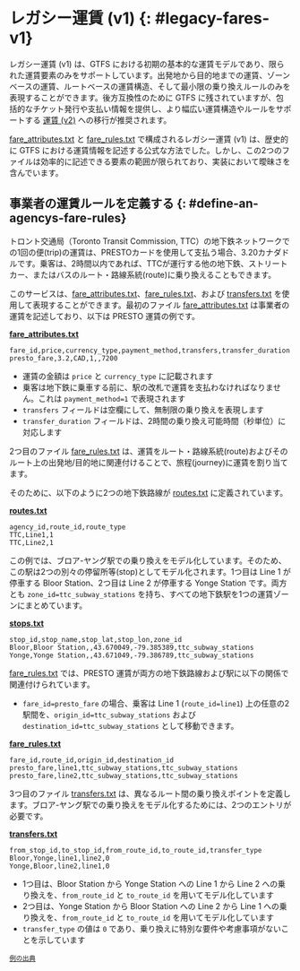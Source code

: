 # レガシー運賃 (v1) {: #legacy-fares-v1}


レガシー運賃 (v1) は、GTFS における初期の基本的な運賃モデルであり、限られた運賃要素のみをサポートしています。出発地から目的地までの運賃、ゾーンベースの運賃、ルートベースの運賃構造、そして最小限の乗り換えルールのみを表現することができます。後方互換性のために GTFS に残されていますが、包括的なチケット発行や支払い情報を提供し、より幅広い運賃構造やルールをサポートする [運賃 (v2)](../../examples/fares-v2/) への移行が推奨されます。

[fare_attributes.txt](../../reference/#fare_attributestxt) と [fare_rules.txt](../../reference/#fare_rulestxt) で構成されるレガシー運賃 (v1) は、歴史的に GTFS における運賃情報を記述する公式な方法でした。しかし、この2つのファイルは効率的に記述できる要素の範囲が限られており、実装において曖昧さを含んでいます。

## 事業者の運賃ルールを定義する {: #define-an-agencys-fare-rules}


トロント交通局（Toronto Transit Commission, TTC）の地下鉄ネットワークでの1回の便(trip)の運賃は、PRESTOカードを使用して支払う場合、3.20カナダドルです。乗客は、2時間以内であれば、TTCが運行する他の地下鉄、ストリートカー、またはバスのルート・路線系統(route)に乗り換えることもできます。

このサービスは、[fare_attributes.txt](../../reference/#fare_attributestxt)、[fare_rules.txt](../../reference/#fare_rulestxt)、および [transfers.txt](../../reference/#transferstxt) を使用して表現することができます。最初のファイル [fare_attributes.txt](../../reference/#fare_attributestxt) は事業者の運賃を記述しており、以下は PRESTO 運賃の例です。

[**fare_attributes.txt**](../../reference/#fare_attributestxt)

```
fare_id,price,currency_type,payment_method,transfers,transfer_duration
presto_fare,3.2,CAD,1,,7200
```

- 運賃の金額は `price` と `currency_type` に記載されます
- 乗客は地下鉄に乗車する前に、駅の改札で運賃を支払わなければなりません。これは `payment_method=1` で表現されます
- `transfers` フィールドは空欄にして、無制限の乗り換えを表現します
- `transfer_duration` フィールドは、2時間の乗り換え可能時間（秒単位）に対応します

2つ目のファイル [fare_rules.txt](../../reference/#fare_rulestxt) は、運賃をルート・路線系統(route)およびそのルート上の出発地/目的地に関連付けることで、旅程(journey)に運賃を割り当てます。  

そのために、以下のように2つの地下鉄路線が [routes.txt](../../reference/#routestxt) に定義されています。

[**routes.txt**](../../reference/#routestxt)

```
agency_id,route_id,route_type
TTC,Line1,1
TTC,Line2,1
```

この例では、ブロア-ヤング駅での乗り換えをモデル化しています。そのため、この駅は2つの別々の停留所等(stop)としてモデル化されます。1つ目は Line 1 が停車する Bloor Station、2つ目は Line 2 が停車する Yonge Station です。両方とも `zone_id=ttc_subway_stations` を持ち、すべての地下鉄駅を1つの運賃ゾーンにまとめています。  

[**stops.txt**](../../reference/#stopstxt)

```
stop_id,stop_name,stop_lat,stop_lon,zone_id
Bloor,Bloor Station,,43.670049,-79.385389,ttc_subway_stations
Yonge,Yonge Station,,43.671049,-79.386789,ttc_subway_stations
```

[fare_rules.txt](../../reference/#fare_rulestxt) では、PRESTO 運賃が両方の地下鉄路線および駅に以下の関係で関連付けられています。

- `fare_id=presto_fare` の場合、乗客は Line 1 (`route_id=line1`) 上の任意の2駅間を、`origin_id=ttc_subway_stations` および `destination_id=ttc_subway_stations` として移動できます。

[**fare_rules.txt**](../../reference/#fare_rulestxt) 

```
fare_id,route_id,origin_id,destination_id
presto_fare,line1,ttc_subway_stations,ttc_subway_stations
presto_fare,line2,ttc_subway_stations,ttc_subway_stations
```

3つ目のファイル [transfers.txt](../../reference/#transferstxt) は、異なるルート間の乗り換えポイントを定義します。ブロア-ヤング駅での乗り換えをモデル化するためには、2つのエントリが必要です。

[**transfers.txt**](../../reference/#transferstxt) 

```
from_stop_id,to_stop_id,from_route_id,to_route_id,transfer_type
Bloor,Yonge,line1,line2,0
Yonge,Bloor,line2,line1,0
```

- 1つ目は、Bloor Station から Yonge Station への Line 1 から Line 2 への乗り換えを、`from_route_id` と `to_route_id` を用いてモデル化しています
- 2つ目は、Yonge Station から Bloor Station への Line 2 から Line 1 への乗り換えを、`from_route_id` と `to_route_id` を用いてモデル化しています
- `transfer_type` の値は `0` であり、乗り換えに特別な要件や考慮事項がないことを示しています

<sup>[例の出典](https://www.ttc.ca/Fares-and-passes)</sup>
